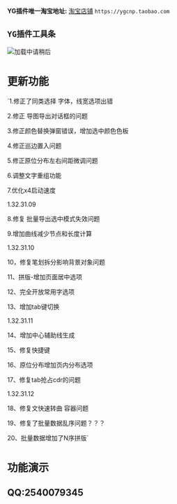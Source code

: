 **YG插件唯一淘宝地址:** [淘宝店铺](https://ygcnp.taobao.com/) `https://ygcnp.taobao.com` 

## `YG插件工具条`

![加载中请稍后](https://gdp.alicdn.com/imgextra/i2/410527756/O1CN014Fmzhv27AIMfDH77r_!!410527756.jpg "YG插件工具条")

# `更新功能`

`1.修正了同类选择 字体，线宽选项出错

2.修正 导图导出对话框的问题

3.修正颜色替换弹窗错误，增加选中颜色色板

4.修正巡边置入问题

5.修正原位分布左右间距微调问题

6.调整文字重组功能

7.优化x4启动速度

1.32.31.09

8.修复 批量导出选中模式失效问题

9.增加曲线减少节点和长度计算

1.32.31.10

10，修复笔划拆分影响背景对象问题

11、拼版-增加页面居中选项

12、完全开放常用字选项

13、增加tab键切换

1.32.31.11

14、增加中心辅助线生成

15、修复快捷键

16、原位分布增加页内分布选项

17、修复tab抢占cdr的问题

1.32.31.12

18、修复文快速转曲 容器问题

19、修复了批量数据乱序问题？？？

20、批量数据增加了N序拼版`
 
# `功能演示`

## QQ:2540079345

 
